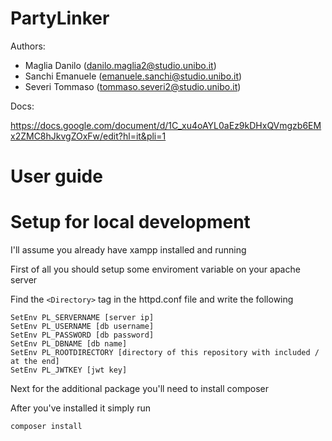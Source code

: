 # PartyLinker

Authors:
- Maglia Danilo (danilo.maglia2@studio.unibo.it)
- Sanchi Emanuele (emanuele.sanchi@studio.unibo.it)
- Severi Tommaso (tommaso.severi2@studio.unibo.it)

Docs:

https://docs.google.com/document/d/1C_xu4oAYL0aEz9kDHxQVmgzb6EMx2ZMC8hJkvgZOxFw/edit?hl=it&pli=1

# User guide

# Setup for local development

I'll assume you already have xampp installed and running

First of all you should setup some enviroment variable on your apache server

Find the `<Directory>` tag in the httpd.conf file and write the following

    SetEnv PL_SERVERNAME [server ip]
    SetEnv PL_USERNAME [db username]
    SetEnv PL_PASSWORD [db password]
    SetEnv PL_DBNAME [db name]
    SetEnv PL_ROOTDIRECTORY [directory of this repository with included / at the end]
    SetEnv PL_JWTKEY [jwt key]

Next for the additional package you'll need to install composer

After you've installed it simply run

    composer install
